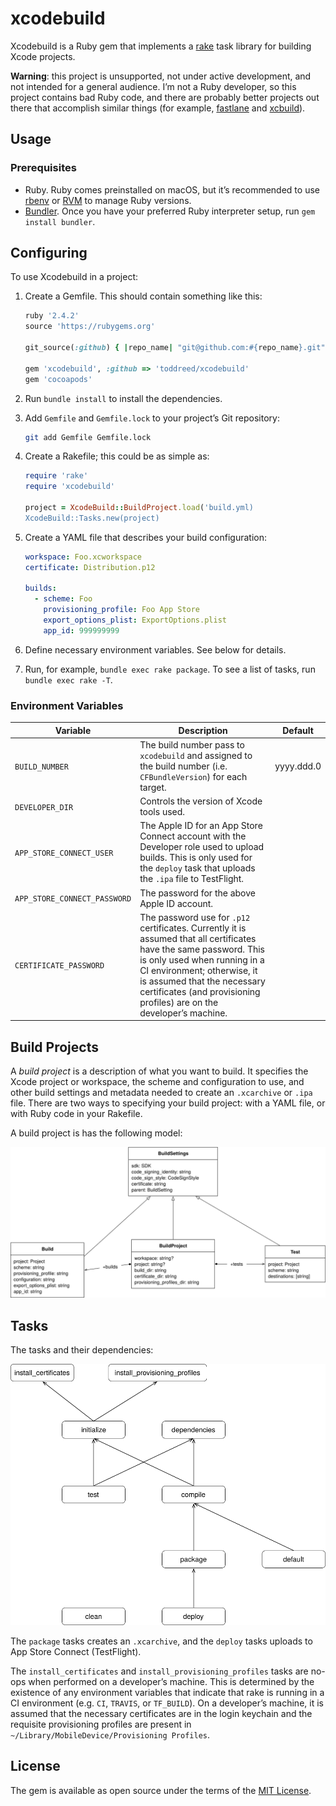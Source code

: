 # xcodebuild

Xcodebuild is a Ruby gem that implements a [rake](https://github.com/ruby/rake) task library for building Xcode projects.

**Warning**: this project is unsupported, not under active development, and not intended for a general audience. I’m not a Ruby developer, so this project contains bad Ruby code, and there are probably better projects out there that accomplish similar things (for example, [fastlane](https://fastlane.tools) and [xcbuild](https://github.com/facebook/xcbuild)).

## Usage

### Prerequisites

- Ruby. Ruby comes preinstalled on macOS, but it’s recommended to use [rbenv](https://github.com/rbenv/rbenv) or [RVM](https://rvm.io) to manage Ruby versions.
- [Bundler](https://bundler.io). Once you have your preferred Ruby interpreter setup, run  `gem install bundler`.

## Configuring

To use Xcodebuild in a project:

1. Create a Gemfile. This should contain something like this:

   ```ruby
   ruby '2.4.2'
   source 'https://rubygems.org'
   
   git_source(:github) { |repo_name| "git@github.com:#{repo_name}.git" }
   
   gem 'xcodebuild', :github => 'toddreed/xcodebuild'
   gem 'cocoapods'
   ```

2. Run `bundle install` to install the dependencies.

3. Add `Gemfile` and `Gemfile.lock` to your project’s Git repository:

   ```sh
   git add Gemfile Gemfile.lock
   ```

4. Create a Rakefile; this could be as simple as:

   ```ruby
   require 'rake'
   require 'xcodebuild'
   
   project = XcodeBuild::BuildProject.load('build.yml)
   XcodeBuild::Tasks.new(project)
   ```

5. Create a YAML file that describes your build configuration:

   ```yaml
   workspace: Foo.xcworkspace
   certificate: Distribution.p12
   
   builds:
     - scheme: Foo
       provisioning_profile: Foo App Store
       export_options_plist: ExportOptions.plist
       app_id: 999999999
   ```

6. Define necessary environment variables. See below for details.

7. Run, for example, `bundle exec rake package`. To see a list of tasks, run `bundle exec rake -T`.

### Environment Variables

| Variable                     | Description                                                  | Default    |
| ---------------------------- | ------------------------------------------------------------ | ---------- |
| `BUILD_NUMBER`               | The build number pass to `xcodebuild` and assigned to the build number (i.e. `CFBundleVersion`) for each target. | yyyy.ddd.0 |
| `DEVELOPER_DIR`              | Controls the version of Xcode tools used.                    |            |
| `APP_STORE_CONNECT_USER`     | The Apple ID for an App Store Connect account with the Developer role used to upload builds. This is only used for the `deploy` task that uploads the `.ipa` file to TestFlight. |            |
| `APP_STORE_CONNECT_PASSWORD` | The password for the above Apple ID account.                 |            |
| `CERTIFICATE_PASSWORD`       | The password use for `.p12` certificates. Currently it is assumed that all certificates have the same password. This is only used when running in a CI environment; otherwise, it is assumed that the necessary certificates (and provisioning profiles) are on the developer’s machine. |            |

## Build Projects

A *build project* is a description of what you want to build. It specifies the Xcode project or workspace, the scheme and configuration to use, and other build settings and metadata needed to create an `.xcarchive` or `.ipa` file. There are two ways to specifying your build project: with a YAML file, or with Ruby code in your Rakefile.

A build project is has the following model:

![build-project-model](docs/build-project-model.svg)

## Tasks

The tasks and their dependencies:

![tasks](docs/tasks.svg)



The `package` tasks creates an `.xcarchive`, and the `deploy` tasks uploads to App Store Connect (TestFlight).

The `install_certificates` and `install_provisioning_profiles` tasks are no-ops when performed on a developer’s machine. This is determined by the existence of any environment variables that indicate that rake is running in a CI environment (e.g. `CI`, `TRAVIS`, or `TF_BUILD`). On a developer’s machine, it is assumed that the necessary certificates are in the login keychain and the requisite provisioning profiles are present in `~/Library/MobileDevice/Provisioning Profiles`.

## License

The gem is available as open source under the terms of the [MIT License](http://opensource.org/licenses/MIT).


